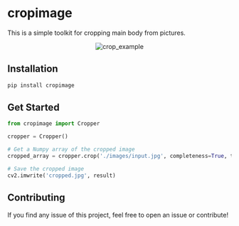 # cropimage
This is a simple toolkit for cropping main body from pictures.

<p align="center"><img title="crop_example" src="https://github.com/haofanwang/cropimage/raw/main/assets/example.png"></p>

## Installation
~~~sh
pip install cropimage
~~~

## Get Started
~~~python
from cropimage import Cropper

cropper = Cropper()

# Get a Numpy array of the cropped image
cropped_array = cropper.crop('./images/input.jpg', completeness=True, target_size=(500,500))

# Save the cropped image
cv2.imwrite('cropped.jpg', result)
~~~


## Contributing
If you find any issue of this project, feel free to open an issue or contribute!
